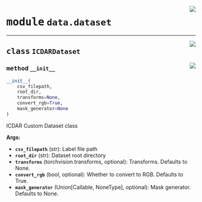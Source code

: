 <!-- markdownlint-disable -->

<a href="../../src/data/dataset.py#L0"><img align="right" style="float:right;" src="https://img.shields.io/badge/-source-cccccc?style=flat-square"></a>

# <kbd>module</kbd> `data.dataset`






---

<a href="../../src/data/dataset.py#L9"><img align="right" style="float:right;" src="https://img.shields.io/badge/-source-cccccc?style=flat-square"></a>

## <kbd>class</kbd> `ICDARDataset`




<a href="../../src/data/dataset.py#L11"><img align="right" style="float:right;" src="https://img.shields.io/badge/-source-cccccc?style=flat-square"></a>

### <kbd>method</kbd> `__init__`

```python
__init__(
    csv_filepath,
    root_dir,
    transforms=None,
    convert_rgb=True,
    mask_generator=None
)
```

ICDAR Custom Dataset class 



**Args:**
 
 - <b>`csv_filepath`</b> (str):  Label file path 
 - <b>`root_dir`</b> (str):  Dataset root directory 
 - <b>`transforms`</b> (torchvision.transforms, optional):  Transforms. Defaults to None. 
 - <b>`convert_rgb`</b> (bool, optional):  Whether to convert to RGB. Defaults to True. 
 - <b>`mask_generator`</b> (Union[Callable, NoneType], optional):  Mask generator. Defaults to None. 





